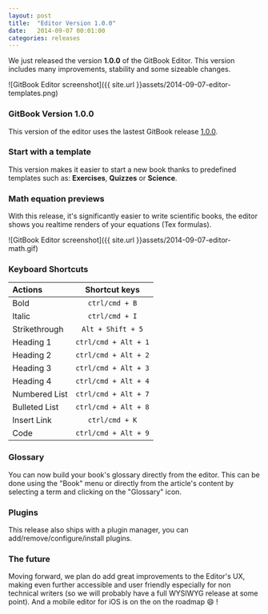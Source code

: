 ```yaml
---
layout: post
title:  "Editor Version 1.0.0"
date:   2014-09-07 00:01:00
categories: releases
---
```


We just released the version **1.0.0** of the GitBook Editor. This version includes many improvements, stability and some sizeable changes.


<!-- more -->

![GitBook Editor screenshot]({{ site.url }}assets/2014-09-07-editor-templates.png)


### GitBook Version 1.0.0

This version of the editor uses the lastest GitBook release [1.0.0](https://www.gitbook.io/blog/releases/version-1-0-0).

### Start with a template

This version makes it easier to start a new book thanks to predefined templates such as: **Exercises**, **Quizzes** or **Science**.

### Math equation previews

With this release, it's significantly easier to write scientific books, the editor shows you realtime renders of your equations (Tex formulas).

![GitBook Editor screenshot]({{ site.url }}assets/2014-09-07-editor-math.gif)

### Keyboard Shortcuts

|      Actions      |     Shortcut keys     |
| :---------------- | :-------------------: |
| Bold              | `ctrl/cmd + B`        |
| Italic            | `ctrl/cmd + I`        |
| Strikethrough     | `Alt + Shift + 5`     |
| Heading 1         | `ctrl/cmd + Alt + 1`  |
| Heading 2         | `ctrl/cmd + Alt + 2`  |
| Heading 3         | `ctrl/cmd + Alt + 3`  |
| Heading 4         | `ctrl/cmd + Alt + 4`  |
| Numbered List     | `ctrl/cmd + Alt + 7`  |
| Bulleted List     | `ctrl/cmd + Alt + 8`  |
| Insert Link       | `ctrl/cmd + K`        |
| Code              | `ctrl/cmd + Alt + 9`  |

### Glossary

You can now build your book's glossary directly from the editor. This can be done using the "Book" menu or directly from the article's content by selecting a term and clicking on the "Glossary" icon.

### Plugins

This release also ships with a plugin manager, you can add/remove/configure/install plugins.

### The future

Moving forward, we plan do add great improvements to the Editor's UX, making even further accessible and user friendly especially for non technical writers (so we will probably have a full WYSIWYG release at some point). And a mobile editor for iOS is on the on the roadmap :smile: !
